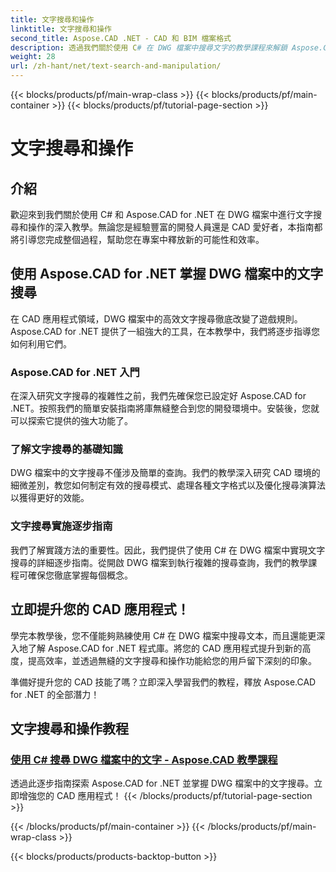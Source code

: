 ```yaml
---
title: 文字搜尋和操作
linktitle: 文字搜尋和操作
second_title: Aspose.CAD .NET - CAD 和 BIM 檔案格式
description: 透過我們關於使用 C# 在 DWG 檔案中搜尋文字的教學課程來解鎖 Aspose.CAD for .NET 的強大功能。提高您的 CAD 技能並增強您的應用程式。
weight: 28
url: /zh-hant/net/text-search-and-manipulation/
---
```


{{< blocks/products/pf/main-wrap-class >}}
{{< blocks/products/pf/main-container >}}
{{< blocks/products/pf/tutorial-page-section >}}

# 文字搜尋和操作


## 介紹

歡迎來到我們關於使用 C# 和 Aspose.CAD for .NET 在 DWG 檔案中進行文字搜尋和操作的深入教學。無論您是經驗豐富的開發人員還是 CAD 愛好者，本指南都將引導您完成整個過程，幫助您在專案中釋放新的可能性和效率。

## 使用 Aspose.CAD for .NET 掌握 DWG 檔案中的文字搜尋

在 CAD 應用程式領域，DWG 檔案中的高效文字搜尋徹底改變了遊戲規則。 Aspose.CAD for .NET 提供了一組強大的工具，在本教學中，我們將逐步指導您如何利用它們。

### Aspose.CAD for .NET 入門

在深入研究文字搜尋的複雜性之前，我們先確保您已設定好 Aspose.CAD for .NET。按照我們的簡單安裝指南將庫無縫整合到您的開發環境中。安裝後，您就可以探索它提供的強大功能了。

### 了解文字搜尋的基礎知識

DWG 檔案中的文字搜尋不僅涉及簡單的查詢。我們的教學深入研究 CAD 環境的細微差別，教您如何制定有效的搜尋模式、處理各種文字格式以及優化搜尋演算法以獲得更好的效能。

### 文字搜尋實施逐步指南

我們了解實踐方法的重要性。因此，我們提供了使用 C# 在 DWG 檔案中實現文字搜尋的詳細逐步指南。從開啟 DWG 檔案到執行複雜的搜尋查詢，我們的教學課程可確保您徹底掌握每個概念。 

## 立即提升您的 CAD 應用程式！

學完本教學後，您不僅能夠熟練使用 C# 在 DWG 檔案中搜尋文本，而且還能更深入地了解 Aspose.CAD for .NET 程式庫。將您的 CAD 應用程式提升到新的高度，提高效率，並透過無縫的文字搜尋和操作功能給您的用戶留下深刻的印象。

準備好提升您的 CAD 技能了嗎？立即深入學習我們的教程，釋放 Aspose.CAD for .NET 的全部潛力！
## 文字搜尋和操作教程
### [使用 C# 搜尋 DWG 檔案中的文字 - Aspose.CAD 教學課程](./searching-text-in-dwg-files/)
透過此逐步指南探索 Aspose.CAD for .NET 並掌握 DWG 檔案中的文字搜尋。立即增強您的 CAD 應用程式！
{{< /blocks/products/pf/tutorial-page-section >}}

{{< /blocks/products/pf/main-container >}}
{{< /blocks/products/pf/main-wrap-class >}}

{{< blocks/products/products-backtop-button >}}
